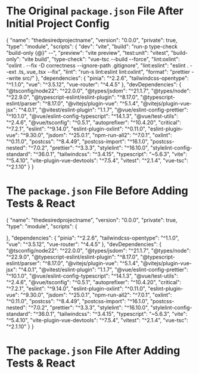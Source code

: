 # The Original `package.json` File After Initial Project Config

{
"name": "thedesiredprojectname",
"version": "0.0.0",
"private": true,
"type": "module",
"scripts": {
"dev": "vite",
"build": "run-p type-check \"build-only {@}\" --",
"preview": "vite preview",
"test:unit": "vitest",
"build-only": "vite build",
"type-check": "vue-tsc --build --force",
"lint:oxlint": "oxlint . --fix -D correctness --ignore-path .gitignore",
"lint:eslint": "eslint . --ext .ts,.vue,.tsx --fix",
"lint": "run-s lint:eslint lint:oxlint",
"format": "prettier --write src/"
},
"dependencies": {
"pinia": "^2.2.6",
"tailwindcss-opentype": "^1.1.0",
"vue": "^3.5.12",
"vue-router": "^4.4.5"
},
"devDependencies": {
"@tsconfig/node22": "^22.0.0",
"@types/jsdom": "^21.1.7",
"@types/node": "^22.9.0",
"@typescript-eslint/eslint-plugin": "^8.17.0",
"@typescript-eslint/parser": "^8.17.0",
"@vitejs/plugin-vue": "^5.1.4",
"@vitejs/plugin-vue-jsx": "^4.0.1",
"@vitest/eslint-plugin": "1.1.7",
"@vue/eslint-config-prettier": "^10.1.0",
"@vue/eslint-config-typescript": "^14.1.3",
"@vue/test-utils": "^2.4.6",
"@vue/tsconfig": "^0.5.1",
"autoprefixer": "^10.4.20",
"critical": "^7.2.1",
"eslint": "^9.14.0",
"eslint-plugin-oxlint": "^0.11.0",
"eslint-plugin-vue": "^9.30.0",
"jsdom": "^25.0.1",
"npm-run-all2": "^7.0.1",
"oxlint": "^0.11.0",
"postcss": "^8.4.49",
"postcss-import": "^16.1.0",
"postcss-nested": "^7.0.2",
"prettier": "^3.3.3",
"stylelint": "^16.10.0",
"stylelint-config-standard": "^36.0.1",
"tailwindcss": "^3.4.15",
"typescript": "~5.6.3",
"vite": "^5.4.10",
"vite-plugin-vue-devtools": "^7.5.4",
"vitest": "^2.1.4",
"vue-tsc": "^2.1.10"
}
}

# The `package.json` File Before Adding Tests & React

{
"name": "thedesiredprojectname",
"version": "0.0.0",
"private": true,
"type": "module",
"scripts": {

},
"dependencies": {
"pinia": "^2.2.6",
"tailwindcss-opentype": "^1.1.0",
"vue": "^3.5.12",
"vue-router": "^4.4.5"
},
"devDependencies": {
"@tsconfig/node22": "^22.0.0",
"@types/jsdom": "^21.1.7",
"@types/node": "^22.9.0",
"@typescript-eslint/eslint-plugin": "^8.17.0",
"@typescript-eslint/parser": "^8.17.0",
"@vitejs/plugin-vue": "^5.1.4",
"@vitejs/plugin-vue-jsx": "^4.0.1",
"@vitest/eslint-plugin": "1.1.7",
"@vue/eslint-config-prettier": "^10.1.0",
"@vue/eslint-config-typescript": "^14.1.3",
"@vue/test-utils": "^2.4.6",
"@vue/tsconfig": "^0.5.1",
"autoprefixer": "^10.4.20",
"critical": "^7.2.1",
"eslint": "^9.14.0",
"eslint-plugin-oxlint": "^0.11.0",
"eslint-plugin-vue": "^9.30.0",
"jsdom": "^25.0.1",
"npm-run-all2": "^7.0.1",
"oxlint": "^0.11.0",
"postcss": "^8.4.49",
"postcss-import": "^16.1.0",
"postcss-nested": "^7.0.2",
"prettier": "^3.3.3",
"stylelint": "^16.10.0",
"stylelint-config-standard": "^36.0.1",
"tailwindcss": "^3.4.15",
"typescript": "~5.6.3",
"vite": "^5.4.10",
"vite-plugin-vue-devtools": "^7.5.4",
"vitest": "^2.1.4",
"vue-tsc": "^2.1.10"
}
}

# The `package.json` File After Adding Tests & React
